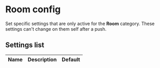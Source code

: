 # Room config

Set specific settings that are only active for the **Room** category. These settings can't change on them self after a push.

## Settings list

| Name    | Description                                            | Default |
|---------|:------------------------------------------------------:|---------|
